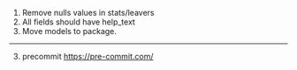 1. Remove nulls values in stats/leavers 
2. All fields should have help_text
3. Move models to package. 


***** 
3. precommit https://pre-commit.com/